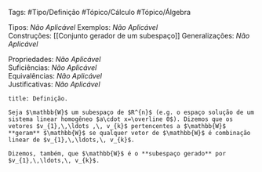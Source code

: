 Tags: #Tipo/Definição #Tópico/Cálculo #Tópico/Álgebra 

Tipos: _Não Aplicável_ 
Exemplos: _Não Aplicável_  
Construções: [[Conjunto gerador de um subespaço]]
Generalizações: _Não Aplicável_

Propriedades: _Não Aplicável_  
Suficiências: _Não Aplicável_  
Equivalências: _Não Aplicável_  
Justificativas: _Não Aplicável_

```ad-abstract
title: Definição.

Seja $\mathbb{W}$ um subespaço de $R^{n}$ (e.g. o espaço solução de um sistema linear homogêneo $a\cdot x=\overline 0$). Dizemos que os vetores $v_{1},\,\ldots ,\, v_{k}$ pertencentes a $\mathbb{W}$ **geram** $\mathbb{W}$ se qualquer vetor de $\mathbb{W}$ é combinação linear de $v_{1},\,\ldots,\, v_{k}$.

Dizemos, também, que $\mathbb{W}$ é o **subespaço gerado** por $v_{1},\,\ldots,\, v_{k}$.
```

